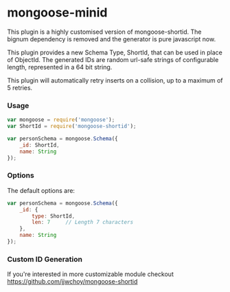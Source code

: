 mongoose-minid
================

This plugin is a highly customised version of mongoose-shortid. The bignum dependency is removed and the generator is pure javascript now.

This plugin provides a new Schema Type, ShortId, that can be used in place of ObjectId. The generated IDs are random url-safe strings of configurable length, represented in a 64 bit string.

This plugin will automatically retry inserts on a collision, up to a maximum of 5 retries.

### Usage

```javascript
var mongoose = require('mongoose');
var ShortId = require('mongoose-shortid');

var personSchema = mongoose.Schema({
    _id: ShortId,
    name: String
});
```

### Options

The default options are:

```javascript
var personSchema = mongoose.Schema({
    _id: {
        type: ShortId,
        len: 7     // Length 7 characters
    },
    name: String
});
```

### Custom ID Generation

If you're interested in more customizable module checkout https://github.com/jjwchoy/mongoose-shortid